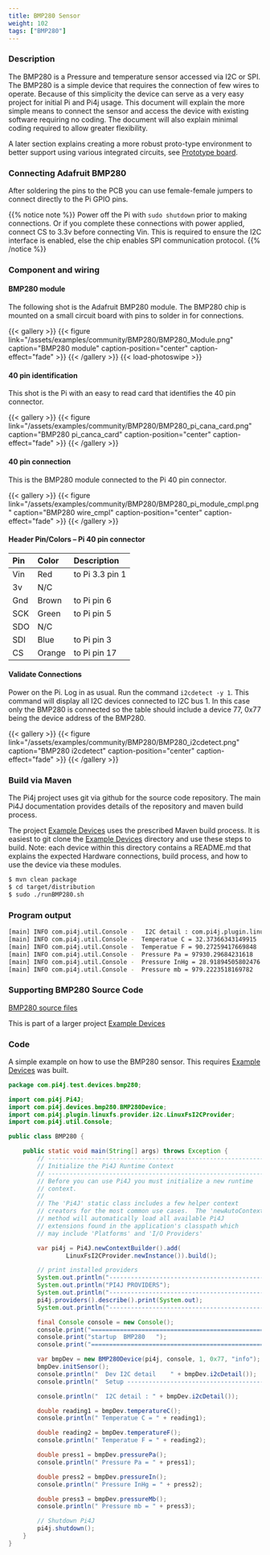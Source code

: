 ```yaml
---
title: BMP280 Sensor
weight: 102
tags: ["BMP280"]
---
```


### Description

The BMP280 is a Pressure and temperature sensor accessed via I2C or SPI. The BMP280 
is a simple device that requires the connection of few wires to operate.
Because of this simplicity the device can serve as a very easy project for initial Pi and
Pi4j usage. This document will explain the more simple means to connect the sensor and 
access the device with existing software requiring no coding.  The document will 
also explain minimal coding required to allow greater flexibility.

A later section explains creating a more robust proto-type environment to better
support using various integrated circuits, see [Prototype board](/examples/communityimplementation/prototype-board/).

### Connecting Adafruit BMP280

After soldering the pins to the PCB you can use female-female jumpers to connect
directly to the Pi GPIO pins.

{{% notice note %}}
Power off the Pi with `sudo shutdown` prior to making connections.
Or if you complete these connections with power applied, connect CS to 
3.3v before connecting Vin. This is required to ensure the I2C interface is
enabled, else the chip enables SPI communication protocol.
{{% /notice %}}

### Component and wiring

#### BMP280 module

The following shot is the Adafruit BMP280 module. The BMP280 chip is mounted
on a small circuit board with pins to solder in for connections.

{{< gallery >}}
{{< figure link="/assets/examples/community/BMP280/BMP280_Module.png" caption="BMP280 module" caption-position="center" caption-effect="fade" >}}
{{< /gallery >}}
{{< load-photoswipe >}}

#### 40 pin identification

This shot is the Pi with an easy to read card that identifies the 40 pin
connector.

{{< gallery >}}
{{< figure link="/assets/examples/community/BMP280/BMP280_pi_cana_card.png" caption="BMP280 pi_canca_card" caption-position="center" caption-effect="fade" >}}
{{< /gallery >}}

#### 40 pin connection

This is the BMP280 module connected to the Pi 40 pin connector.

{{< gallery >}}
{{< figure link="/assets/examples/community/BMP280/BMP280_pi_module_cmpl.png" caption="BMP280 wire_cmpl" caption-position="center" caption-effect="fade" >}}
{{< /gallery >}}

#### Header Pin/Colors  – Pi 40 pin connector

| Pin   | Color    | Description      |
| :---	| :---	   | :---             |
| Vin   | Red      | to Pi 3.3 pin 1  |
| 3v    | N/C      |                  |
| Gnd   | Brown	   | to Pi pin 6      |
| SCK   | Green    | to Pi pin 5      |
| SDO   | N/C      |                  |
| SDI   | Blue     | to Pi pin 3      |
| CS    | Orange   | to Pi pin 17     |

#### Validate Connections

Power on the Pi. Log in as usual.
Run the command `i2cdetect -y 1`. This command will display all I2C devices 
connected to I2C bus 1. In this case only the BMP280 is connected so the table 
should include a device 77, 0x77 being the device address of the BMP280.

{{< gallery >}}
{{< figure link="/assets/examples/community/BMP280/BMP280_i2cdetect.png" caption="BMP280 i2cdetect" caption-position="center" caption-effect="fade" >}}
{{< /gallery >}}

### Build via Maven

The Pi4j project uses git via github for the source code repository. The 
main Pi4J documentation provides details of the repository and maven build process.

The project [Example Devices](https://github.com/taartspi/pi4j-example-devices)
uses the prescribed Maven build process. It is easiest to git clone the
[Example Devices](https://github.com/taartspi/pi4j-example-devices) directory 
and use these steps to build.  Note: each device within this directory
contains a README.md that explains the expected Hardware connections, 
build process, and how to use the device via these modules.

```bash
$ mvn clean package
$ cd target/distribution
$ sudo ./runBMP280.sh
```

### Program output

```bash
[main] INFO com.pi4j.util.Console -   I2C detail : com.pi4j.plugin.linuxfs.provider.i2c.LinuxFsI2C@45018215 bus : 1  address : 119
[main] INFO com.pi4j.util.Console -  Temperatue C = 32.37366343149915
[main] INFO com.pi4j.util.Console -  Temperatue F = 90.27259417669848
[main] INFO com.pi4j.util.Console -  Pressure Pa = 97930.29684231618
[main] INFO com.pi4j.util.Console -  Pressure InHg = 28.91894505802476
[main] INFO com.pi4j.util.Console -  Pressure mb = 979.2223518169782
```

### Supporting BMP280 Source Code 

[BMP280 source files](https://github.com/taartspi/pi4j-example-devices/blob/master/src/main/java/com/pi4j/devices/bmp280)

This is part of a larger project
[Example Devices](https://github.com/taartspi/pi4j-example-devices)

### Code

A simple example on how to use the BMP280 sensor. This requires 
[Example Devices](https://github.com/taartspi/pi4j-example-devices) was built.

```java
package com.pi4j.test.devices.bmp280;

import com.pi4j.Pi4J;
import com.pi4j.devices.bmp280.BMP280Device;
import com.pi4j.plugin.linuxfs.provider.i2c.LinuxFsI2CProvider;
import com.pi4j.util.Console;

public class BMP280 {

    public static void main(String[] args) throws Exception {
        // ------------------------------------------------------------
        // Initialize the Pi4J Runtime Context
        // ------------------------------------------------------------
        // Before you can use Pi4J you must initialize a new runtime
        // context.
        //
        // The 'Pi4J' static class includes a few helper context
        // creators for the most common use cases.  The 'newAutoContext()'
        // method will automatically load all available Pi4J
        // extensions found in the application's classpath which
        // may include 'Platforms' and 'I/O Providers'

        var pi4j = Pi4J.newContextBuilder().add(
                LinuxFsI2CProvider.newInstance()).build();

        // print installed providers
        System.out.println("----------------------------------------------------------");
        System.out.println("PI4J PROVIDERS");
        System.out.println("----------------------------------------------------------");
        pi4j.providers().describe().print(System.out);
        System.out.println("----------------------------------------------------------");

        final Console console = new Console();
        console.print("==============================================================");
        console.print("startup  BMP280   ");
        console.print("==============================================================");

        var bmpDev = new BMP280Device(pi4j, console, 1, 0x77, "info");
        bmpDev.initSensor();
        console.println("  Dev I2C detail    " + bmpDev.i2cDetail());
        console.println("  Setup ----------------------------------------------------------");

        console.println("  I2C detail : " + bmpDev.i2cDetail());

        double reading1 = bmpDev.temperatureC();
        console.println(" Temperatue C = " + reading1);

        double reading2 = bmpDev.temperatureF();
        console.println(" Temperatue F = " + reading2);

        double press1 = bmpDev.pressurePa();
        console.println(" Pressure Pa = " + press1);

        double press2 = bmpDev.pressureIn();
        console.println(" Pressure InHg = " + press2);

        double press3 = bmpDev.pressureMb();
        console.println(" Pressure mb = " + press3);

        // Shutdown Pi4J
        pi4j.shutdown();
    }
}
```
